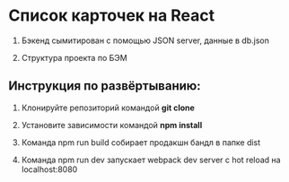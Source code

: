 # Список карточек на React

1. Бэкенд сымитирован с помощью JSON server, данные в db.json

2. Структура проекта по БЭМ

## Инструкция по развёртыванию:

1) Клонируйте репозиторий командой **git clone**

2) Установите зависимости командой **npm install**

3) Команда npm run build собирает продакшн бандл в папке dist

4) Команда npm run dev запускает webpack dev server с hot reload на localhost:8080